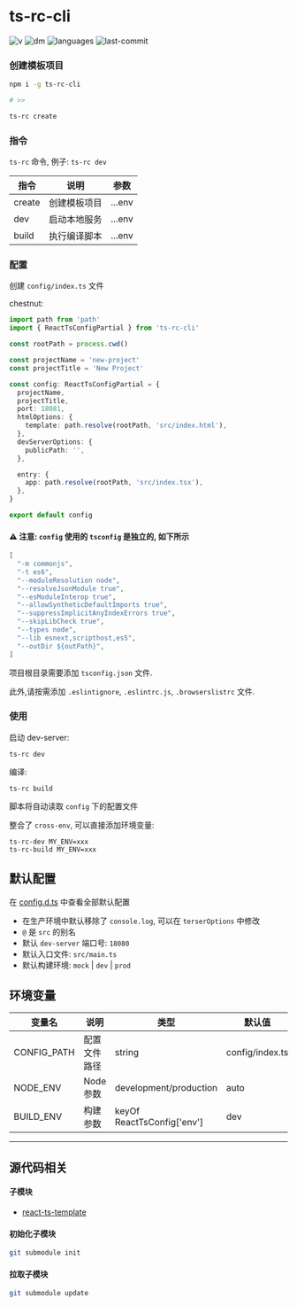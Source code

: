 # ts-rc-cli
![v](https://img.shields.io/npm/v/ts-rc-cli)
![dm](https://img.shields.io/npm/dm/ts-rc-cli)
![languages](https://img.shields.io/github/languages/top/lanten/ts-rc-cli)
![last-commit](https://img.shields.io/github/last-commit/lanten/ts-rc-cli)


### 创建模板项目

```bash
npm i -g ts-rc-cli

# >>

ts-rc create
```

### 指令

`ts-rc` 命令, 例子: `ts-rc dev`

| 指令   | 说明         | 参数   |
| ------ | ------------ | ------ |
| create | 创建模板项目 | ...env |
| dev    | 启动本地服务 | ...env |
| build  | 执行编译脚本 | ...env |




### 配置

创建 `config/index.ts` 文件

chestnut:
```ts
import path from 'path'
import { ReactTsConfigPartial } from 'ts-rc-cli'

const rootPath = process.cwd()

const projectName = 'new-project'
const projectTitle = 'New Project'

const config: ReactTsConfigPartial = {
  projectName,
  projectTitle,
  port: 18081,
  htmlOptions: {
    template: path.resolve(rootPath, 'src/index.html'),
  },
  devServerOptions: {
    publicPath: '',
  },

  entry: {
    app: path.resolve(rootPath, 'src/index.tsx'),
  },
}

export default config

```

#### ⚠ 注意: `config` 使用的 `tsconfig` 是独立的, 如下所示
```json
[
  "-m commonjs",
  "-t es6",
  "--moduleResolution node",
  "--resolveJsonModule true",
  "--esModuleInterop true",
  "--allowSyntheticDefaultImports true",
  "--suppressImplicitAnyIndexErrors true",
  "--skipLibCheck true",
  "--types node",
  "--lib esnext,scripthost,es5",
  "--outDir ${outPath}",
]
```


项目根目录需要添加 `tsconfig.json` 文件.

此外,请按需添加 `.eslintignore`, `.eslintrc.js`, `.browserslistrc` 文件.

### 使用

启动 dev-server:
```
ts-rc dev
```

编译:
```
ts-rc build
```

脚本将自动读取 `config` 下的配置文件


整合了 `cross-env`, 可以直接添加环境变量:
```
ts-rc-dev MY_ENV=xxx
ts-rc-build MY_ENV=xxx
```


## 默认配置

在 [config.d.ts](./types/config.d.ts) 中查看全部默认配置

- 在生产环境中默认移除了 `console.log`, 可以在 `terserOptions` 中修改
- `@` 是 `src` 的别名
- 默认 `dev-server` 端口号: `18080`
- 默认入口文件: `src/main.ts`
- 默认构建环境: `mock` | `dev` | `prod`



## 环境变量
| 变量名      | 说明         | 类型                       | 默认值          |
| ----------- | ------------ | -------------------------- | --------------- |
| CONFIG_PATH | 配置文件路径 | string                     | config/index.ts |
| NODE_ENV    | Node 参数    | development/production     | auto            |
| BUILD_ENV   | 构建参数     | keyOf ReactTsConfig['env'] | dev             |



---

## 源代码相关

#### 子模块
- [react-ts-template](https://github.com/lanten/react-ts-template)

#### 初始化子模块
```bash
git submodule init
```

#### 拉取子模块
```bash
git submodule update
```